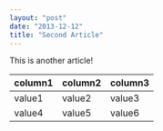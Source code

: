 ```yaml
---
layout: "post"
date: "2013-12-12"
title: "Second Article"
---
```


This is another article!

| column1 | column2 | column3 |
|---------|---------|---------|
| value1  | value2  | value3  |
| value4  | value5  | value6  |